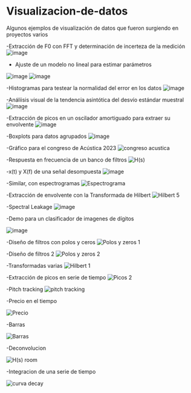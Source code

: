 # Visualizacion-de-datos
Algunos ejemplos de visualización de datos que fueron surgiendo en proyectos varios



-Extracción de F0 con FFT y determinación de incerteza de la medición
![image](https://github.com/user-attachments/assets/462a4aed-95fd-4f34-9739-a2b5fbcc6d46)

- Ajuste de un modelo no lineal para estimar parámetros
  
![image](https://github.com/user-attachments/assets/7a68b624-29e4-4b72-a66c-7dbc025df0ac)
![image](https://github.com/user-attachments/assets/d1c53564-8fc0-416a-acb0-4d6bd53bb583)

-Histogramas para testear la normalidad del error en los datos
![image](https://github.com/user-attachments/assets/bcbf0f7c-b055-485b-a809-b9b376d51e17)


-Análiisis visual de la tendencia asintótica del desvío estándar muestral 
![image](https://github.com/user-attachments/assets/94655889-b7b9-41ff-8f07-d6c0463856f4)

-Extracción de picos en un oscilador amortiguado para extraer su envolvente
![image](https://github.com/user-attachments/assets/ff7a8da6-3036-4fb6-b7b9-c71fa1b40130)

-Boxplots para datos agrupados
![image](https://github.com/user-attachments/assets/25af6da9-3946-4c6f-a617-447744a53949)

-Gráfico para el congreso de Acústica 2023
![congreso acustica](https://github.com/user-attachments/assets/0b0481be-69f7-4073-b133-448075943b64)

-Respuesta en frecuencia de un banco de filtros
![H(s)](https://github.com/user-attachments/assets/1a1193ad-eba3-43bc-a963-3fdb0ebf5775)

-x(t) y X(f) de una señal desompuesta
![image](https://github.com/user-attachments/assets/88a51306-891a-446e-9f69-ed5ff1b1a343)

-Similar, con espectrogramas
![Espectrograma](https://github.com/user-attachments/assets/c1fef3d5-9ec3-4b07-9b38-5d8472436b56)

-Extracción de envolvente con la Transformada de Hilbert
![Hilbert 5](https://github.com/user-attachments/assets/69a9bc2e-c6dc-47a5-a454-717e983e0c45)

-Spectral Leakage
![image](https://github.com/user-attachments/assets/cfb6f905-4dc6-4684-9ae6-f3b988c09676)

-Demo para un clasificador de imagenes de dígitos 

![image](https://github.com/user-attachments/assets/b3c3854d-3a87-450f-a446-dfc20e83c782)

-Diseño de filtros con polos y ceros
![Polos y zeros 1](https://github.com/user-attachments/assets/32209d5d-a7ed-436d-b718-f04499f79a90)

-Diseño de filtros 2
![Polos y zeros 2](https://github.com/user-attachments/assets/0a0be229-44e1-48c5-816e-73f4bbf6e8c6)

-Transformadas varias
![Hilbert 1](https://github.com/user-attachments/assets/f80e5e03-719f-4c71-af89-1eccbc0ad536)

-Extracción de picos en serie de tiempo
![Picos 2](https://github.com/user-attachments/assets/fb83cdc6-97b1-41f8-b25e-14933d7ab1e3)

-Pitch tracking
![pitch tracking](https://github.com/user-attachments/assets/64e323a8-04c7-4d8e-b1c2-f9601139c6fa)

-Precio en el tiempo 

![Precio](https://github.com/user-attachments/assets/9698c6a5-f6dc-46ac-a2a0-0dbadf006530)

-Barras

![Barras](https://github.com/user-attachments/assets/f73f0f52-340e-49ba-b79a-4ffa54b2db61)

-Deconvolucion

![H(s) room](https://github.com/user-attachments/assets/a2c166b1-6b80-4c86-bdd0-a6600142a623)

-Integracion de una serie de tiempo

![curva decay](https://github.com/user-attachments/assets/04224d94-763d-47ed-9af9-ce64cf6ebbeb)





